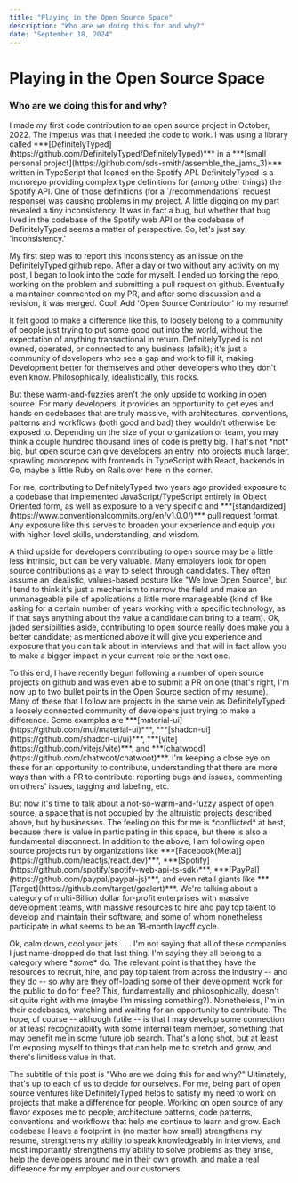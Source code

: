 ```yaml
---
title: "Playing in the Open Source Space"
description: "Who are we doing this for and why?"
date: "September 18, 2024"
---
```


# Playing in the Open Source Space  
### Who are we doing this for and why?  
<p></p>    
<p>I made my first code contribution to an open source project in October, 2022. The impetus was that I needed the code to work. I was using a library called ***[DefinitelyTyped](https://github.com/DefinitelyTyped/DefinitelyTyped)*** in a ***[small personal project](https://github.com/sds-smith/assemble_the_jams_3)*** written in TypeScript that leaned on the Spotify API. DefinitelyTyped is a monorepo providing complex type definitions for (among other things) the Spotify API. One of those definitions (for a `/recommendations` request response) was causing problems in my project. A little digging on my part revealed a tiny inconsistency. It was in fact a bug, but whether that bug lived in the codebase of the Spotify web API or the codebase of DefinitelyTyped seems a matter of perspective. So, let's just say 'inconsistency.'</p>  

<p>My first step was to report this inconsistency as an issue on the DefinitelyTyped github repo. After a day or two without any activity on my post, I began to look into the code for myself. I ended up forking the repo, working on the problem and submitting a pull request on github. Eventually a maintainer commented on my PR, and after some discussion and a revision, it was merged. Cool! Add 'Open Source Contributor' to my resume!</p> 
  
<p>It felt good to make a difference like this, to loosely belong to a community of people just trying to put some good out into the world, without the expectation of anything transactional in return. DefinitelyTyped is not owned, operated, or connected to any business (afaik); it's just a community of developers who see a gap and work to fill it, making Development better for themselves and other developers who they don't even know. Philosophically, idealistically, this rocks.</p>  

<p>But these warm-and-fuzzies aren't the only upside to working in open source. For many developers, it provides an opportunity to get eyes and hands on codebases that are truly massive, with architectures, conventions, patterns and workflows (both good and bad) they wouldn't otherwise be exposed to. Depending on the size of your organization or team, you may think a couple hundred thousand lines of code is pretty big. That's not *not* big, but open source can give developers an entry into projects much larger, sprawling monorepos with frontends in TypeScript with React, backends in Go, maybe a little Ruby on Rails over here in the corner.</p>  

<p>For me, contributing to DefinitelyTyped two years ago provided exposure to a codebase that implemented JavaScript/TypeScript entirely in Object Oriented form, as well as exposure to a very specific and ***[standardized](https://www.conventionalcommits.org/en/v1.0.0/)*** pull request format. Any exposure like this serves to broaden your experience and equip you with higher-level skills, understanding, and wisdom.</p>  

<p>A third upside for developers contributing to open source may be a little less intrinsic, but can be very valuable. Many employers look for open source contributions as a way to select through candidates. They often assume an idealistic, values-based posture like "We love Open Source", but I tend to think it's just a mechanism to narrow the field and make an unmanageable pile of applications a little more manageable (kind of like asking for a certain number of years working with a specific technology, as if that says anything about the value a candidate can bring to a team). Ok, jaded sensibilities aside, contributing to open source really does make you a better candidate; as mentioned above it will give you experience and exposure that you can talk about in interviews and that will in fact allow you to make a bigger impact in your current role or the next one.</p>  

<p>To this end, I have recently begun following a number of open source projects on github and was even able to submit a PR on one (that's right, I'm now up to two bullet points in the Open Source section of my resume). Many of these that I follow are projects in the same vein as DefinitelyTyped: a loosely connected community of developers just trying to make a difference. Some examples are ***[material-ui](https://github.com/mui/material-ui)***, ***[shadcn-ui](https://github.com/shadcn-ui/ui)***, ***[vite](https://github.com/vitejs/vite)***, and ***[chatwood](https://github.com/chatwoot/chatwoot)***. I'm keeping a close eye on these for an opportunity to contribute, understanding that there are more ways than with a PR to contribute: reporting bugs and issues, commenting on others' issues, tagging and labeling, etc.</p>  

<p>But now it's time to talk about a not-so-warm-and-fuzzy aspect of open source, a space that is not occupied by the altruistic projects described above, but by businesses. The feeling on this for me is *conflicted* at best, because there is value in participating in this space, but there is also a fundamental disconnect. In addition to the above, I am following open source projects run by organizations like ***[Facebook(Meta)](https://github.com/reactjs/react.dev)***, ***[Spotify](https://github.com/spotify/spotify-web-api-ts-sdk)***, ***[PayPal](https://github.com/paypal/paypal-js)***, and even retail giants like ***[Target](https://github.com/target/goalert)***. We're talking about a category of multi-Billion dollar for-profit enterprises with massive development teams, with massive resources to hire and pay top talent to develop and maintain their software, and some of whom nonetheless participate in what seems to be an 18-month layoff cycle.</p>  

<p>Ok, calm down, cool your jets . . . I'm not saying that all of these companies I just name-dropped do that last thing. I'm saying they all belong to a category where *some* do. The relevant point is that they have the resources to recruit, hire, and pay top talent from across the industry -- and they do -- so why are they off-loading some of their development work for the public to do for free? This, fundamentally and philosophically, doesn't sit quite right with me (maybe I'm missing something?). Nonetheless, I'm in their codebases, watching and waiting for an opportunity to contribute. The hope, of course -- although futile -- is that I may develop some connection or at least recognizability with some internal team member, something that may benefit me in some future job search. That's a long shot, but at least I'm exposing myself to things that can help me to stretch and grow, and there's limitless value in that.</p>  

<p>The subtitle of this post is "Who are we doing this for and why?" Ultimately, that's up to each of us to decide for ourselves. For me, being part of open source ventures like DefinitelyTyped helps to satisfy my need to work on projects that make a difference for people. Working on open source of any flavor exposes me to people, architecture patterns, code patterns, conventions and workflows that help me continue to learn and grow. Each codebase I leave a footprint in (no matter how small) strengthens my resume, strengthens my ability to speak knowledgeably in interviews, and most importantly strengthens my ability to solve problems as they arise, help the developers around me in their own growth, and make a real difference for my employer and our customers.</p>  
